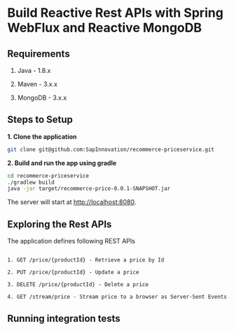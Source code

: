 # Build Reactive Rest APIs with Spring WebFlux and Reactive MongoDB


## Requirements

1. Java - 1.8.x

2. Maven - 3.x.x

3. MongoDB - 3.x.x

## Steps to Setup

**1. Clone the application**

```bash
git clone git@github.com:SapInnovation/recommerce-priceservice.git
```

**2. Build and run the app using gradle**

```bash
cd recommerce-priceservice
./gradlew build
java -jar target/recommerce-price-0.0.1-SNAPSHOT.jar
```

The server will start at <http://localhost:8080>.

## Exploring the Rest APIs

The application defines following REST APIs

```

1. GET /price/{productId} - Retrieve a price by Id

2. PUT /price/{productId} - Update a price

3. DELETE /price/{productId} - Delete a price

4. GET /stream/price - Stream price to a browser as Server-Sent Events
```

## Running integration tests

